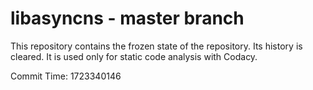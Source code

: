 # libasyncns - master branch

This repository contains the frozen state of the repository.
Its history is cleared. It is used only for static code
analysis with Codacy.

Commit Time: 1723340146